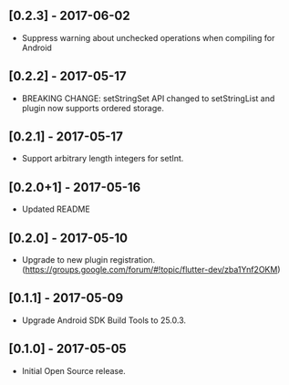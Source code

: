 ## [0.2.3] - 2017-06-02

* Suppress warning about unchecked operations when compiling for Android

## [0.2.2] - 2017-05-17

* BREAKING CHANGE: setStringSet API changed to setStringList and plugin now supports
  ordered storage.

## [0.2.1] - 2017-05-17

* Support arbitrary length integers for setInt.

## [0.2.0+1] - 2017-05-16

* Updated README

## [0.2.0] - 2017-05-10

* Upgrade to new plugin registration. (https://groups.google.com/forum/#!topic/flutter-dev/zba1Ynf2OKM)

## [0.1.1] - 2017-05-09

* Upgrade Android SDK Build Tools to 25.0.3.

## [0.1.0] - 2017-05-05

* Initial Open Source release.
